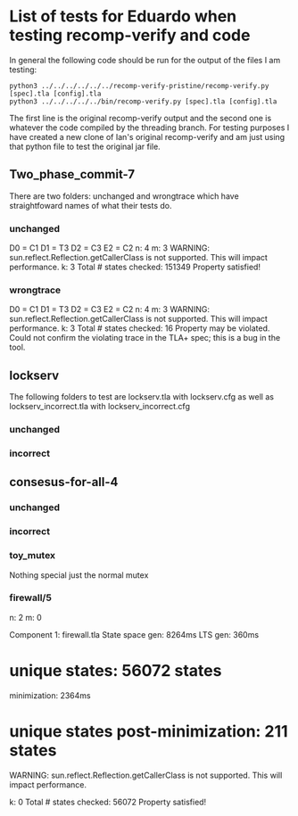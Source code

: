 # List of tests for Eduardo when testing recomp-verify and code

In general the following code should be run for the output of the files I am testing:

```
python3 ../../../../../../recomp-verify-pristine/recomp-verify.py [spec].tla [config].tla
python3 ../../../../../bin/recomp-verify.py [spec].tla [config].tla
```
The first line is the original recomp-verify output and the second one is whatever the code compiled by the threading branch.
For testing purposes I have created a new clone of Ian's original recomp-verify and am just using that python file to test the original jar file.

## Two_phase_commit-7
There are two folders: unchanged and wrongtrace which have straightfoward names of what their tests do.
### unchanged
D0 = C1
D1 = T3
D2 = C3
E2 = C2
n: 4
m: 3
WARNING: sun.reflect.Reflection.getCallerClass is not supported. This will impact performance.
k: 3
Total # states checked: 151349
Property satisfied!

### wrongtrace
D0 = C1
D1 = T3
D2 = C3
E2 = C2
n: 4
m: 3
WARNING: sun.reflect.Reflection.getCallerClass is not supported. This will impact performance.
k: 3
Total # states checked: 16
Property may be violated.
Could not confirm the violating trace in the TLA+ spec; this is a bug in the tool.

## lockserv
The following folders to test are lockserv.tla with lockserv.cfg as well as lockserv_incorrect.tla with lockserv_incorrect.cfg
### unchanged
### incorrect

## consesus-for-all-4

### unchanged
### incorrect

### toy_mutex
Nothing special just the normal mutex

### firewall/5
n: 2
m: 0

Component 1: firewall.tla
State space gen: 8264ms
LTS gen: 360ms
# unique states: 56072 states
minimization: 2364ms
# unique states post-minimization: 211 states
WARNING: sun.reflect.Reflection.getCallerClass is not supported. This will impact performance.

k: 0
Total # states checked: 56072
Property satisfied!
 
